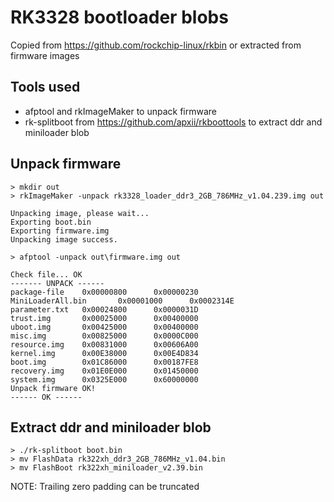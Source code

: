 # RK3328 bootloader blobs

Copied from https://github.com/rockchip-linux/rkbin or extracted from firmware images

## Tools used

- afptool and rkImageMaker to unpack firmware
- rk-splitboot from https://github.com/apxii/rkboottools to extract ddr and miniloader blob

## Unpack firmware

```
> mkdir out
> rkImageMaker -unpack rk3328_loader_ddr3_2GB_786MHz_v1.04.239.img out

Unpacking image, please wait...
Exporting boot.bin
Exporting firmware.img
Unpacking image success.

> afptool -unpack out\firmware.img out

Check file... OK
------- UNPACK ------
package-file    0x00000800      0x00000230
MiniLoaderAll.bin       0x00001000      0x0002314E
parameter.txt   0x00024800      0x0000031D
trust.img       0x00025000      0x00400000
uboot.img       0x00425000      0x00400000
misc.img        0x00825000      0x0000C000
resource.img    0x00831000      0x00606A00
kernel.img      0x00E38000      0x00E4D834
boot.img        0x01C86000      0x00187FE8
recovery.img    0x01E0E000      0x01450000
system.img      0x0325E000      0x60000000
Unpack firmware OK!
------ OK ------
```

## Extract ddr and miniloader blob

```
> ./rk-splitboot boot.bin
> mv FlashData rk322xh_ddr3_2GB_786MHz_v1.04.bin
> mv FlashBoot rk322xh_miniloader_v2.39.bin
```

NOTE: Trailing zero padding can be truncated
